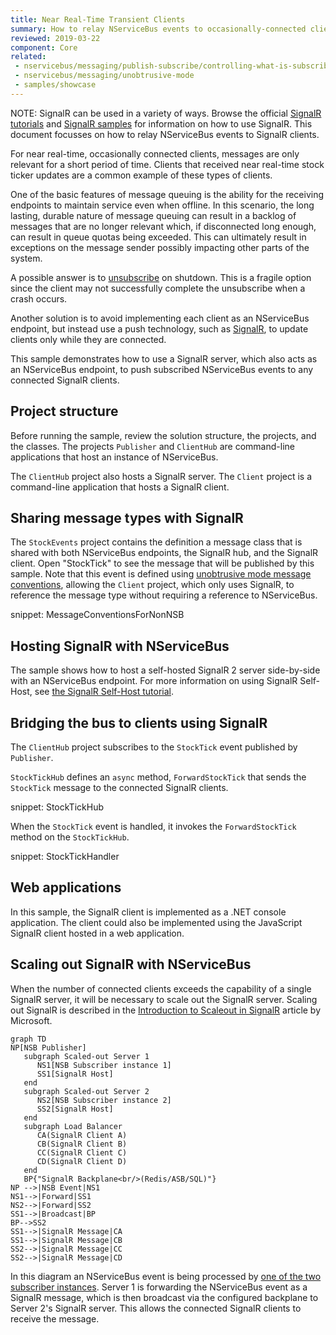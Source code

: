 ```yaml
---
title: Near Real-Time Transient Clients
summary: How to relay NServiceBus events to occasionally-connected clients via SignalR.
reviewed: 2019-03-22
component: Core
related: 
 - nservicebus/messaging/publish-subscribe/controlling-what-is-subscribed
 - nservicebus/messaging/unobtrusive-mode
 - samples/showcase
---
```


NOTE: SignalR can be used in a variety of ways. Browse the official [SignalR tutorials](https://docs.microsoft.com/en-us/aspnet/core/tutorials/signalr?tabs=visual-studio&view=aspnetcore-2.2) and [SignalR samples](https://github.com/aspnet/SignalR-samples) for information on how to use SignalR. This document focusses on how to relay NServiceBus events to SignalR clients.

For near real-time, occasionally connected clients, messages are only relevant for a short period of time. Clients that received near real-time stock ticker updates are a common example of these types of clients.

One of the basic features of message queuing is the ability for the receiving endpoints to maintain service even when offline.  In this scenario, the long lasting, durable nature of message queuing can result in a backlog of messages that are no longer relevant which, if disconnected long enough, can result in queue quotas being exceeded. This can ultimately result in exceptions on the message sender possibly impacting other parts of the system.

A possible answer is to [unsubscribe](/nservicebus/messaging/publish-subscribe/controlling-what-is-subscribed.md#manually-subscribing-to-a-message) on shutdown. This is a fragile option since the client may not successfully complete the unsubscribe when a crash occurs.

Another solution is to avoid implementing each client as an NServiceBus endpoint, but instead use a push technology, such as [SignalR](http://signalr.net/), to update clients only while they are connected.

This sample demonstrates how to use a SignalR server, which also acts as an NServiceBus endpoint, to push subscribed NServiceBus events to any connected SignalR clients.

## Project structure

Before running the sample, review the solution structure, the projects, and the classes. The projects `Publisher` and `ClientHub` are command-line applications that host an instance of NServiceBus.

The `ClientHub` project also hosts a SignalR server. The `Client` project is a command-line application that hosts a SignalR client.



## Sharing message types with SignalR

The `StockEvents` project contains the definition a message class that is shared with both NServiceBus endpoints, the SignalR hub, and the SignalR client. Open "StockTick" to see the message that will be published by this sample. Note that this event is defined using [unobtrusive mode message conventions](/nservicebus/messaging/unobtrusive-mode.md), allowing the `Client` project, which only uses SignalR, to reference the message type without requiring a reference to NServiceBus.

snippet: MessageConventionsForNonNSB



## Hosting SignalR with NServiceBus

The sample shows how to host a self-hosted SignalR 2 server side-by-side with an NServiceBus endpoint. For more information on using SignalR Self-Host, see [the SignalR Self-Host tutorial](https://docs.microsoft.com/en-us/aspnet/signalr/overview/deployment/tutorial-signalr-self-host).



## Bridging the bus to clients using SignalR

The `ClientHub` project subscribes to the `StockTick` event published by `Publisher`. 

`StockTickHub` defines an `async` method, `ForwardStockTick` that sends the `StockTick` message to the connected SignalR clients.

snippet: StockTickHub

When the `StockTick` event is handled, it invokes the `ForwardStockTick` method on the `StockTickHub`.

snippet: StockTickHandler



## Web applications

In this sample, the SignalR client is implemented as a .NET console application. The client could also be implemented using the JavaScript SignalR client hosted in a web application.


## Scaling out SignalR with NServiceBus

When the number of connected clients exceeds the capability of a single SignalR server, it will be necessary to scale out the SignalR server. Scaling out SignalR is described in the [Introduction to Scaleout in SignalR](https://docs.microsoft.com/en-us/aspnet/signalr/overview/performance/scaleout-in-signalr) article by Microsoft.

```mermaid
graph TD
NP[NSB Publisher]
   subgraph Scaled-out Server 1
      NS1[NSB Subscriber instance 1]
      SS1[SignalR Host]
   end
   subgraph Scaled-out Server 2
      NS2[NSB Subscriber instance 2]
      SS2[SignalR Host]
   end
   subgraph Load Balancer
      CA(SignalR Client A)
      CB(SignalR Client B)
      CC(SignalR Client C)
      CD(SignalR Client D)
   end
   BP{"SignalR Backplane<br/>(Redis/ASB/SQL)"}
NP -->|NSB Event|NS1
NS1-->|Forward|SS1
NS2-->|Forward|SS2
SS1-->|Broadcast|BP
BP-->SS2
SS1-->|SignalR Message|CA
SS1-->|SignalR Message|CB
SS2-->|SignalR Message|CC
SS2-->|SignalR Message|CD
```

In this diagram an NServiceBus event is being processed by [one of the two subscriber instances](/nservicebus/architecture/scaling.md#scaling-out-to-different-nodes-competing-consumers). Server 1 is forwarding the NServiceBus event as a SignalR message, which is then broadcast via the configured backplane to Server 2's SignalR server. This allows the connected SignalR clients to receive the message.
